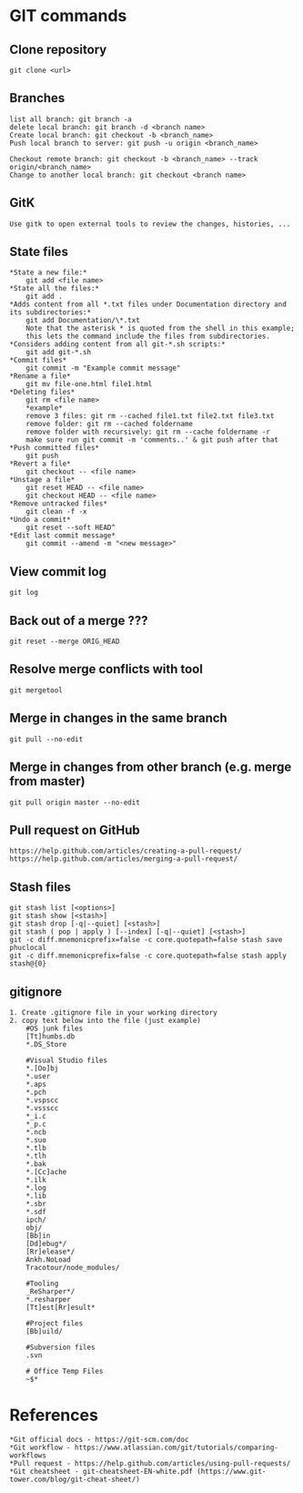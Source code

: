 # GIT commands

## Clone repository
    git clone <url>

## Branches
    list all branch: git branch -a
    delete local branch: git branch -d <branch name>
    Create local branch: git checkout -b <branch_name>
    Push local branch to server: git push -u origin <branch_name>
    
    Checkout remote branch: git checkout -b <branch_name> --track origin/<branch_name>
    Change to another local branch: git checkout <branch name>
## GitK
    Use gitk to open external tools to review the changes, histories, ...
    
## State files
    *State a new file:*
        git add <file name>
    *State all the files:*
        git add .
    *Adds content from all *.txt files under Documentation directory and its subdirectories:*
        git add Documentation/\*.txt
        Note that the asterisk * is quoted from the shell in this example; 
        this lets the command include the files from subdirectories.
    *Considers adding content from all git-*.sh scripts:*
        git add git-*.sh
    *Commit files*
        git commit -m "Example commit message"
    *Rename a file*
        git mv file-one.html file1.html
    *Deleting files*
        git rm <file name>
        *example*
        remove 3 files: git rm --cached file1.txt file2.txt file3.txt
        remove folder: git rm --cached foldername
        remove folder with recursively: git rm --cache foldername -r
        make sure run git commit -m 'comments..' & git push after that
    *Push committed files*
        git push
    *Revert a file*
        git checkout -- <file name>
    *Unstage a file*
        git reset HEAD -- <file name>
        git checkout HEAD -- <file name>
    *Remove untracked files*
        git clean -f -x
    *Undo a commit*
        git reset --soft HEAD^
    *Edit last commit message*
        git commit --amend -m "<new message>"
    
## View commit log
    git log
    
## Back out of a merge ???
    git reset --merge ORIG_HEAD
    
## Resolve merge conflicts with tool
    git mergetool
    
## Merge in changes in the same branch
    git pull --no-edit

## Merge in changes from other branch (e.g. merge from master)
    git pull origin master --no-edit

## Pull request on GitHub
    https://help.github.com/articles/creating-a-pull-request/
    https://help.github.com/articles/merging-a-pull-request/

    
## Stash files
    git stash list [<options>]
    git stash show [<stash>]
    git stash drop [-q|--quiet] [<stash>]
    git stash ( pop | apply ) [--index] [-q|--quiet] [<stash>]
    git -c diff.mnemonicprefix=false -c core.quotepath=false stash save phuclocal
    git -c diff.mnemonicprefix=false -c core.quotepath=false stash apply stash@{0}

## gitignore
    1. Create .gitignore file in your working directory
    2. copy text below into the file (just example)
        #OS junk files
        [Tt]humbs.db
        *.DS_Store

        #Visual Studio files
        *.[Oo]bj
        *.user
        *.aps
        *.pch
        *.vspscc
        *.vssscc
        *_i.c
        *_p.c
        *.ncb
        *.suo
        *.tlb
        *.tlh
        *.bak
        *.[Cc]ache
        *.ilk
        *.log
        *.lib
        *.sbr
        *.sdf
        ipch/
        obj/
        [Bb]in
        [Dd]ebug*/
        [Rr]elease*/
        Ankh.NoLoad
        Tracotour/node_modules/

        #Tooling
        _ReSharper*/
        *.resharper
        [Tt]est[Rr]esult*

        #Project files
        [Bb]uild/

        #Subversion files
        .svn

        # Office Temp Files
        ~$*

# References
    *Git official docs - https://git-scm.com/doc
    *Git workflow - https://www.atlassian.com/git/tutorials/comparing-workflows
    *Pull request - https://help.github.com/articles/using-pull-requests/
    *Git cheatsheet - git-cheatsheet-EN-white.pdf (https://www.git-tower.com/blog/git-cheat-sheet/)
